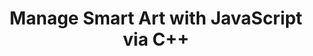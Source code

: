---
title: Manage Smart Art with JavaScript via C++
linktitle: Manage Smart Art
type: docs
weight: 200
url: /javascript-cpp/managing-smartart/
description: Learn how to manage Smart Art in Aspose.Cells for JavaScript via C++.
keywords: Manage Smart Art JavaScript via C++, Aspose.Cells Smart Art manipulation JavaScript via C++
---